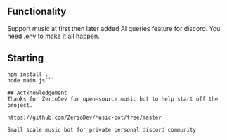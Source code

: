 ## Functionality
Support music at first then later added AI queries feature for discord. You need .env to make it all happen.

## Starting

```
npm install .
node main.js```

## Actknowledgement
Thanks for ZerioDev for open-source music bot to help start off the project.

https://github.com/ZerioDev/Music-bot/tree/master

Small scale music bot for private personal discord community


